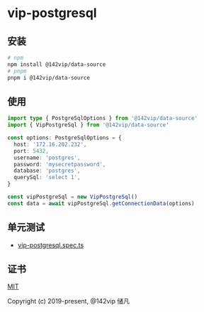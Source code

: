 # vip-postgresql
## 安装

```bash
# npm
npm install @142vip/data-source
# pnpm
pnpm i @142vip/data-source
```

## 使用

```ts
import type { PostgreSqlOptions } from '@142vip/data-source'
import { VipPostgreSql } from '@142vip/data-source'

const options: PostgreSqlOptions = {
  host: '172.16.202.232',
  port: 5432,
  username: 'postgres',
  password: 'mysecretpassword',
  database: 'postgres',
  querySql: 'select 1',
}

const vipPostgreSql = new VipPostgreSql()
const data = await vipPostgreSql.getConnectionData(options)
```

## 单元测试

- [vip-postgresql.spec.ts](../../test/sql/vip-postgresql.spec.ts)

## 证书

[MIT](https://opensource.org/license/MIT)

Copyright (c) 2019-present, @142vip 储凡

